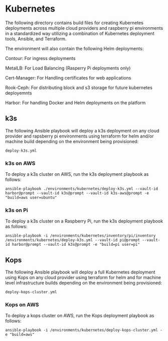 # Kubernetes

The following directory contains build files for creating Kubernetes deployments across multiple cloud providers and raspberry pi environments in a standardized way utilizing a combination of Kubernetes deployment tools, Ansible, and Terraform.

The environment will also contain the following Helm deployments:

Contour: For ingress deployments

MetalLB: For Load Balancing (Rasperry Pi deployments only)

Cert-Manager: For Handling certificates for web applications

Rook-Ceph: For distributing block and s3 storage for future kubernetes deployemnts

Harbor: For handling Docker and Helm deployments on the platform

## k3s

The following Ansible playbook will deploy a k3s deployment on any cloud provider and rapsberry pi environments using terraform for helm and/or machine build depending on the environment being provisioned:

```
deploy-k3s.yml
```

### k3s on AWS

To deploy a k3s cluster on AWS, run the k3s deployment playbook as follows:

```
ansible-playbook ./environments/kubernetes/deploy-k3s.yml --vault-id harbor@prompt --vault-id k3s@prompt --vault-id k3s-aws@prompt -e "build=aws user=ubuntu"
```

### k3s on Pi

To deploy a k3s cluster on a Raspberry Pi, run the k3s deployment playbook as follows:

```
ansible-playbook -i /environments/kubernetes/inventory/pi/inventory /environments/kubernetes/deploy-k3s.yml --vault-id pi@prompt --vault-id harbor@prompt --vault-id k3s@prompt -e "build=pi user=pi"
```

## Kops

The following Ansible playbook will deploy a full Kubernetes deployment using Kops on any cloud provider using terraform for helm and for machine level infrastructure builds depending on the environment being provisioned:

```
deploy-kops-cluster.yml
```

### Kops on AWS

To deploy a kops cluster on AWS, run the Kops deployment playbook as follows:

```
ansible-playbook -i /environments/kubernetes/deploy-kops-cluster.yml -e "build=aws"
```